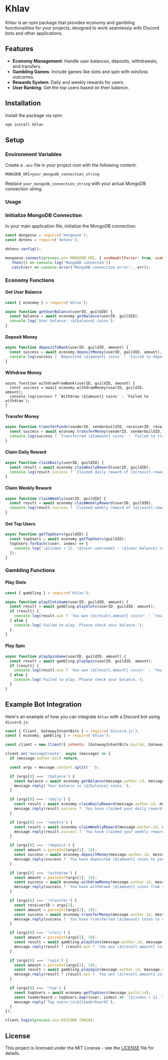 
# Khlav

Khlav is an npm package that provides economy and gambling functionalities for your projects, designed to work seamlessly with Discord bots and other applications.

## Features

- **Economy Management**: Handle user balances, deposits, withdrawals, and transfers.
- **Gambling Games**: Include games like slots and spin with win/loss outcomes.
- **Rewards System**: Daily and weekly rewards for users.
- **User Ranking**: Get the top users based on their balance.

## Installation

Install the package via npm:

```bash
npm install khlav
```

## Setup

### Environment Variables

Create a `.env` file in your project root with the following content:

```env
MONGODB_URI=your_mongodb_connection_string
```

Replace `your_mongodb_connection_string` with your actual MongoDB connection string.

### Usage

### Initialize MongoDB Connection

In your main application file, initialize the MongoDB connection:

```javascript
const mongoose = require('mongoose');
const dotenv = require('dotenv');

dotenv.config();

mongoose.connect(process.env.MONGODB_URI, { useNewUrlParser: true, useUnifiedTopology: true })
  .then(() => console.log('MongoDB connected'))
  .catch(err => console.error('MongoDB connection error:', err));
```

### Economy Functions

#### Get User Balance

```javascript
const { economy } = require('khlav');

async function getUserBalance(userID, guildID) {
  const balance = await economy.getBalance(userID, guildID);
  console.log(`User balance: \${balance} coins`);
}
```

#### Deposit Money

```javascript
async function depositToBank(userID, guildID, amount) {
  const success = await economy.depositMoney(userID, guildID, amount);
  console.log(success ? `Deposited \${amount} coins` : `Failed to deposit`);
}
```

#### Withdraw Money

```avascript
async function withdrawFromBank(userID, guildID, amount) {
  const success = await economy.withdrawMoney(userID, guildID, amount);
  console.log(success ? `Withdrew \${amount} coins` : `Failed to withdraw`);
}
```

#### Transfer Money

```javascript
async function transferFunds(senderID, senderGuildID, receiverID, receiverGuildID, amount) {
  const success = await economy.transferMoney(senderID, senderGuildID, receiverID, receiverGuildID, amount);
  console.log(success ? `Transferred \${amount} coins` : `Failed to transfer`);
}
```

#### Claim Daily Reward

```javascript
async function claimDaily(userID, guildID) {
  const result = await economy.claimDailyReward(userID, guildID);
  console.log(result.success ? `Claimed daily reward of \${result.reward} coins` : result.message);
}
```

#### Claim Weekly Reward

```javascript
async function claimWeekly(userID, guildID) {
  const result = await economy.claimWeeklyReward(userID, guildID);
  console.log(result.success ? `Claimed weekly reward of \${result.reward} coins` : result.message);
}
```

#### Get Top Users

```javascript
async function getTopUsers(guildID) {
  const topUsers = await economy.getTopUsers(guildID);
  topUsers.forEach((user, index) => {
    console.log(`\${index + 1}. \${user.username} - \${user.balance} coins`);
  });
}
```

### Gambling Functions

#### Play Slots

```javascript
const { gambling } = require('khlav');

async function playSlotsGame(userID, guildID, amount) {
  const result = await gambling.playSlots(userID, guildID, amount);
  if (result) {
    console.log(result.win ? `You won \${result.amount} coins!` : `You lost \${-result.amount} coins.`);
  } else {
    console.log('Failed to play. Please check your balance.');
  }
}
```

#### Play Spin

```javascript
async function playSpinGame(userID, guildID, amount) {
  const result = await gambling.playSpin(userID, guildID, amount);
  if (result) {
    console.log(result.win ? `You won \${result.amount} coins!` : `You lost \${-result.amount} coins.`);
  } else {
    console.log('Failed to play. Please check your balance.');
  }
}
```

## Example Bot Integration

Here's an example of how you can integrate `khlav` with a Discord bot using `discord.js`:

```javascript
const { Client, GatewayIntentBits } = require('discord.js');
const { economy, gambling } = require('khlav');

const client = new Client({ intents: [GatewayIntentBits.Guilds, GatewayIntentBits.GuildMessages, GatewayIntentBits.MessageContent] });

client.on('messageCreate', async (message) => {
  if (message.author.bot) return;

  const args = message.content.split(' ');

  if (args[0] === '!balance') {
    const balance = await economy.getBalance(message.author.id, message.guild.id);
    message.reply(`Your balance is \${balance} coins.`);
  }

  if (args[0] === '!daily') {
    const result = await economy.claimDailyReward(message.author.id, message.guild.id);
    message.reply(result.success ? `You have claimed your daily reward of \${result.reward} coins.` : result.message);
  }

  if (args[0] === '!weekly') {
    const result = await economy.claimWeeklyReward(message.author.id, message.guild.id);
    message.reply(result.success ? `You have claimed your weekly reward of \${result.reward} coins.` : result.message);
  }

  if (args[0] === '!deposit') {
    const amount = parseInt(args[1], 10);
    const success = await economy.depositMoney(message.author.id, message.guild.id, amount);
    message.reply(success ? `You have deposited \${amount} coins to your bank.` : `Failed to deposit. Please check your balance.`);
  }

  if (args[0] === '!withdraw') {
    const amount = parseInt(args[1], 10);
    const success = await economy.withdrawMoney(message.author.id, message.guild.id, amount);
    message.reply(success ? `You have withdrawn \${amount} coins from your bank.` : `Failed to withdraw. Please check your bank balance.`);
  }

  if (args[0] === '!transfer') {
    const receiverID = args[1];
    const amount = parseInt(args[2], 10);
    const success = await economy.transferMoney(message.author.id, message.guild.id, receiverID, message.guild.id, amount);
    message.reply(success ? `You have transferred \${amount} coins to user \${receiverID}.` : `Failed to transfer. Please check your balance.`);
  }

  if (args[0] === '!slots') {
    const amount = parseInt(args[1], 10);
    const result = await gambling.playSlots(message.author.id, message.guild.id, amount);
    message.reply(result ? (result.win ? `You won \${result.amount} coins!` : `You lost \${-result.amount} coins.`) : `Failed to play. Please check your balance.`);
  }

  if (args[0] === '!spin') {
    const amount = parseInt(args[1], 10);
    const result = await gambling.playSpin(message.author.id, message.guild.id, amount);
    message.reply(result ? (result.win ? `You won \${result.amount} coins!` : `You lost \${-result.amount} coins.`) : `Failed to play. Please check your balance.`);
  }

  if (args[0] === '!top') {
    const topUsers = await economy.getTopUsers(message.guild.id);
    const leaderboard = topUsers.map((user, index) => `\${index + 1}. \${user.username} - \${user.balance} coins`).join('\n');
    message.reply(`Top users:\n\${leaderboard}`);
  }
});

client.login(process.env.DISCORD_TOKEN);
```

## License

This project is licensed under the MIT License - see the [LICENSE](LICENSE) file for details.
